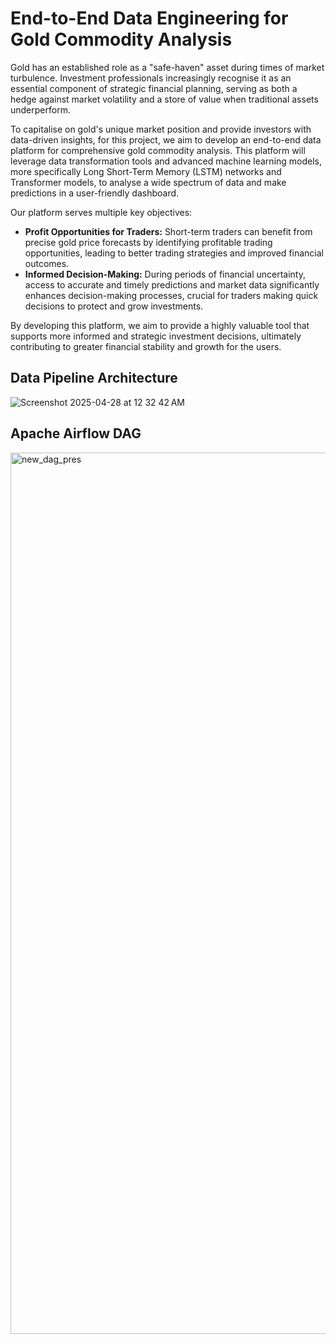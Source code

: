 # End-to-End Data Engineering for Gold Commodity Analysis

Gold has an established role as a "safe-haven" asset during times of market turbulence. Investment professionals increasingly recognise it as an essential component of strategic financial planning, serving as both a hedge against market volatility and a store of value when traditional assets underperform.

To capitalise on gold's unique market position and provide investors with data-driven insights, for this project, we aim to develop an end-to-end data platform for comprehensive gold commodity analysis. This platform will leverage data transformation tools and advanced machine learning models, more specifically Long Short-Term Memory (LSTM) networks and Transformer models, to analyse a wide spectrum of data and make predictions in a user-friendly dashboard.

Our platform serves multiple key objectives:

- **Profit Opportunities for Traders:** Short-term traders can benefit from precise gold price forecasts by identifying profitable trading opportunities, leading to better trading strategies and improved financial outcomes.
- **Informed Decision-Making:** During periods of financial uncertainty, access to accurate and timely predictions and market data significantly enhances decision-making processes, crucial for traders making quick decisions to protect and grow investments.

By developing this platform, we aim to provide a highly valuable tool that supports more informed and strategic investment decisions, ultimately contributing to greater financial stability and growth for the users.

## Data Pipeline Architecture

![Screenshot 2025-04-28 at 12 32 42 AM](https://github.com/user-attachments/assets/229e713a-0553-4957-b882-2aca75c4b953)

## Apache Airflow DAG

<img width="1410" alt="new_dag_pres" src="https://github.com/user-attachments/assets/458343d2-cee7-4cb2-ad20-c02e3455c72f" />
